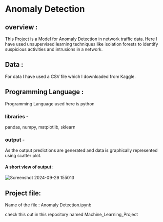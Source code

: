 # Anomaly Detection

## overview :
This Project is a Model for Anomaly Detection in network traffic data. Here I have used unsupervised learning techniques like isolation forests to identify suspicious activities and intrusions in a network.

## Data :
For data I have used a CSV file which I downloaded from Kaggle.

## Programming Language :
Programming Language used here is python 

### libraries -
pandas, numpy, matplotlib, sklearn 

### output -
As the output predictions are generated and data is graphically represented using scatter plot.

#### A short view of output:
![Screenshot 2024-09-29 155013](https://github.com/user-attachments/assets/cabcf0fd-ac85-463f-b827-90ead66d6954)

## Project file:
Name of the file : Anomaly Detection.ipynb

check this out in this repository named Machine_Learning_Project

